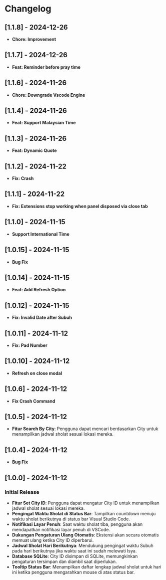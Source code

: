 # Changelog

## [1.1.8] - 2024-12-26

- **Chore: Improvement**

## [1.1.7] - 2024-12-26

- **Feat: Reminder before pray time**

## [1.1.6] - 2024-11-26

- **Chore: Downgrade Vscode Engine**

## [1.1.4] - 2024-11-26

- **Feat: Support Malaysian Time**

## [1.1.3] - 2024-11-26

- **Feat: Dynamic Quote**

## [1.1.2] - 2024-11-22

- **Fix: Crash**

## [1.1.1] - 2024-11-22

- **Fix: Extensions stop working when panel disposed via close tab**

## [1.1.0] - 2024-11-15

- **Support International Time**

## [1.0.15] - 2024-11-15

- **Bug Fix**

## [1.0.14] - 2024-11-15

- **Feat: Add Refresh Option**

## [1.0.12] - 2024-11-15

- **Fix: Invalid Date after Subuh**

## [1.0.11] - 2024-11-12

- **Fix: Pad Number**

## [1.0.10] - 2024-11-12

- **Refresh on close modal**

## [1.0.6] - 2024-11-12

- **Fix Crash Command**

## [1.0.5] - 2024-11-12

- **Fitur Search By City**: Pengguna dapat mencari berdasarkan City untuk menampilkan jadwal sholat sesuai lokasi mereka.

## [1.0.4] - 2024-11-12

- **Bug Fix**

## [1.0.0] - 2024-11-12

### Initial Release

- **Fitur Set City ID**: Pengguna dapat mengatur City ID untuk menampilkan jadwal sholat sesuai lokasi mereka.
- **Pengingat Waktu Sholat di Status Bar**: Tampilkan countdown menuju waktu sholat berikutnya di status bar Visual Studio Code.
- **Notifikasi Layar Penuh**: Saat waktu sholat tiba, pengguna akan mendapatkan notifikasi layar penuh di VSCode.
- **Dukungan Pengaturan Ulang Otomatis**: Ekstensi akan secara otomatis memuat ulang ketika City ID diperbarui.
- **Jadwal Sholat Hari Berikutnya**: Mendukung pengingat waktu Subuh pada hari berikutnya jika waktu saat ini sudah melewati Isya.
- **Database SQLite**: City ID disimpan di SQLite, memungkinkan pengaturan tersimpan dan diambil saat diperlukan.
- **Tooltip Status Bar**: Menampilkan daftar lengkap jadwal sholat untuk hari ini ketika pengguna mengarahkan mouse di atas status bar.
